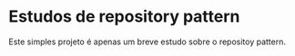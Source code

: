 # Estudos de repository pattern 

Este simples projeto é apenas um breve estudo sobre o repositoy pattern. 